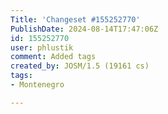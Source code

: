 ```yaml
---
Title: 'Changeset #155252770'
PublishDate: 2024-08-14T17:47:06Z
id: 155252770
user: phlustik
comment: Added tags
created_by: JOSM/1.5 (19161 cs)
tags:
- Montenegro

---
```

